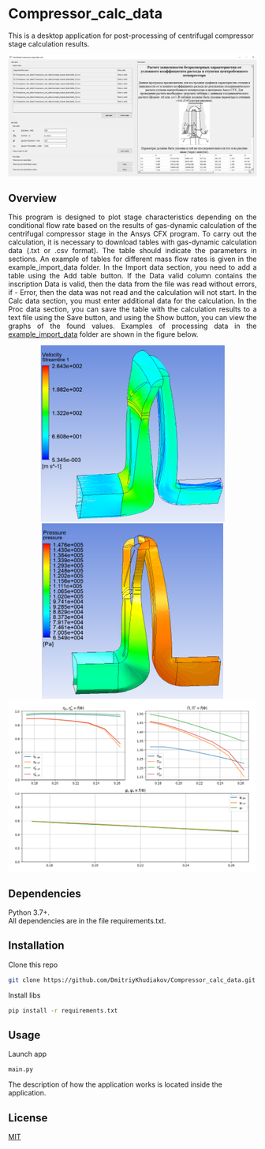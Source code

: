 # Compressor_calc_data

This is a desktop application for post-processing of centrifugal compressor stage calculation results. 

<p align="center"> 
  <img src="source/prog_init.png" alt="program_init_window"  width="900px">
</p>

## Overview

<p align="justify"> 
  This program is designed to plot stage characteristics depending on the conditional flow rate based on the results of gas-dynamic calculation of the centrifugal compressor stage in the Ansys CFX program. To carry out the calculation, it is necessary to download tables with gas-dynamic calculation data (.txt or .csv format). The table should indicate the parameters in sections. An example of tables for different mass flow rates is given in the example_import_data folder. In the Import data section, you need to add a table using the Add table button. If the Data valid column contains the inscription Data is valid, then the data from the file was read without errors, if - Error, then the data was not read and the calculation will not start. In the Calc data section, you must enter additional data for the calculation. In the Proc data section, you can save the table with the calculation results to a text file using the Save button, and using the Show button, you can view the graphs of the found values. Examples of processing data in the <a href="https://github.com/DmitriyKhudiakov/Compressor_calc_data/tree/main/example_import_data">example_import_data</a> folder are shown in the figure below.
</p>

<p align="center"> 
  <img src="source/cen.png" alt="streamlines"  width="373px">  <img src="source/cen_pressure.png" alt="pressure" " width="368px"> <img src="source/graph.png" alt="graph" width="600px">
</p>



## Dependencies
Python 3.7+.<br/>
All dependencies are in the file requirements.txt.


## Installation
Clone this repo
```bash
git clone https://github.com/DmitriyKhudiakov/Compressor_calc_data.git
```
Install libs
```bash
pip install -r requirements.txt
```

## Usage
Launch app
```bash
main.py
```
The description of how the application works is located inside the application. 


## License
[MIT](https://choosealicense.com/licenses/mit/)
